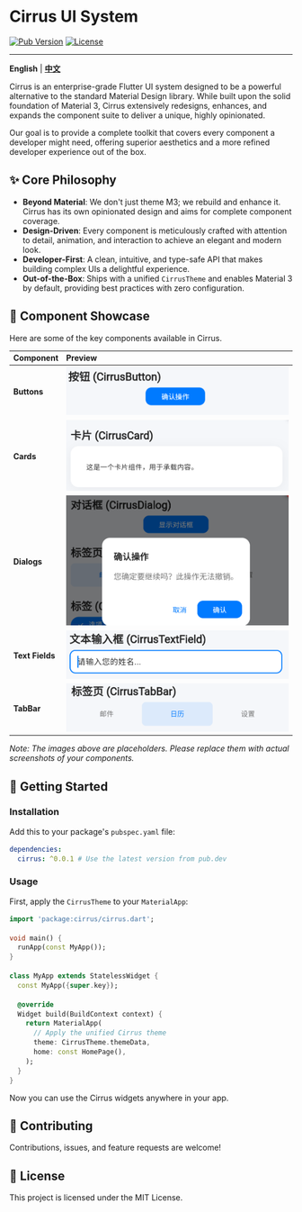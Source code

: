 # Cirrus UI System

[![Pub Version](https://img.shields.io/pub/v/cirrus?style=flat-square)](https://pub.dev/packages/cirrus)
[![License](https://img.shields.io/github/license/ycccccccy/cirrus?style=flat-square)](https://github.com/ycccccccy/cirrus/blob/main/LICENSE)

---

**English** | [**中文**](./README_zh.md)

Cirrus is an enterprise-grade Flutter UI system designed to be a powerful alternative to the standard Material Design library. While built upon the solid foundation of Material 3, Cirrus extensively redesigns, enhances, and expands the component suite to deliver a unique, highly opinionated.

Our goal is to provide a complete toolkit that covers every component a developer might need, offering superior aesthetics and a more refined developer experience out of the box.

## ✨ Core Philosophy

- **Beyond Material**: We don't just theme M3; we rebuild and enhance it. Cirrus has its own opinionated design and aims for complete component coverage.
- **Design-Driven**: Every component is meticulously crafted with attention to detail, animation, and interaction to achieve an elegant and modern look.
- **Developer-First**: A clean, intuitive, and type-safe API that makes building complex UIs a delightful experience.
- **Out-of-the-Box**: Ships with a unified `CirrusTheme` and enables Material 3 by default, providing best practices with zero configuration.

## 🎨 Component Showcase

Here are some of the key components available in Cirrus.

| Component       | Preview                                       |
| :-------------- | :-------------------------------------------- |
| **Buttons**     | ![Buttons](assets/images/buttons.png)         |
| **Cards**       | ![Cards](assets/images/cards.png)             |
| **Dialogs**     | ![Dialogs](assets/images/dialogs.png)         |
| **Text Fields** | ![Text Fields](assets/images/text_fields.png) |
| **TabBar**      | ![Navigation](assets/images/TabBar.png)       |

_Note: The images above are placeholders. Please replace them with actual screenshots of your components._

## 🚀 Getting Started

### Installation

Add this to your package's `pubspec.yaml` file:

```yaml
dependencies:
  cirrus: ^0.0.1 # Use the latest version from pub.dev
```

### Usage

First, apply the `CirrusTheme` to your `MaterialApp`:

```dart
import 'package:cirrus/cirrus.dart';

void main() {
  runApp(const MyApp());
}

class MyApp extends StatelessWidget {
  const MyApp({super.key});

  @override
  Widget build(BuildContext context) {
    return MaterialApp(
      // Apply the unified Cirrus theme
      theme: CirrusTheme.themeData,
      home: const HomePage(),
    );
  }
}
```

Now you can use the Cirrus widgets anywhere in your app.

## 🤝 Contributing

Contributions, issues, and feature requests are welcome!

## 📄 License

This project is licensed under the MIT License.
